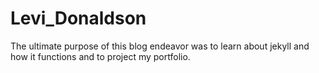 # Levi_Donaldson

The ultimate purpose of this blog endeavor was to learn about jekyll and how it functions and to project my portfolio.
